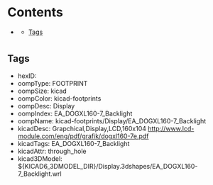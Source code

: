 



Contents
========

* [](#)
	* [Tags](#tags)

# 

## Tags

- hexID: 
- oompType: FOOTPRINT
- oompSize: kicad
- oompColor: kicad-footprints
- oompDesc: Display
- oompIndex: EA_DOGXL160-7_Backlight
- oompName: kicad-footprints/Display/EA_DOGXL160-7_Backlight
- kicadDesc: Grapchical,Display,LCD,160x104 http://www.lcd-module.com/eng/pdf/grafik/dogxl160-7e.pdf
- kicadTags: EA_DOGXL160-7_Backlight
- kicadAttr: through_hole
- kicad3DModel: ${KICAD6_3DMODEL_DIR}/Display.3dshapes/EA_DOGXL160-7_Backlight.wrl

